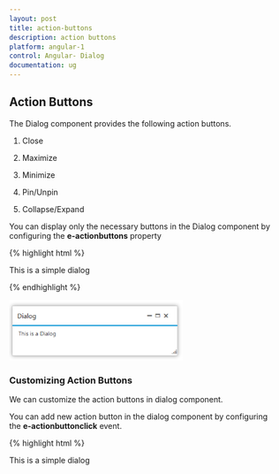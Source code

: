 ```yaml
---
layout: post
title: action-buttons
description: action buttons
platform: angular-1
control: Angular- Dialog
documentation: ug
---
```


## Action Buttons

The Dialog component provides the following action buttons.

1. Close

2. Maximize

3. Minimize

4. Pin/Unpin

5. Collapse/Expand

You can display only the necessary buttons in the Dialog component by configuring the **e-actionbuttons** property

{% highlight html %}
    <div id="dialog" ej-dialog e-title="Dialog"  e-actionbuttons="Icons">
          <p>This is a simple dialog</p>
    </div>
    <script>
        angular.module('dialogApp', ['ejangular'])
         .controller('DialogCtrl', function ($scope) {
             $scope.Icons = ["close", "maximize", "minimize"]
         });
    </script>
{% endhighlight %}



![Action Buttons](action-buttons_images\action-buttons_img1.png)

### Customizing Action Buttons

We can customize the action buttons in dialog component.

You can add new action button in the dialog component by configuring the **e-actionbuttonclick** event.



{% highlight html %}


<div id="dialog" ej-dialog e-title="Dialog" e-showoninit="false" e-actionbuttons="Icons" e-actionbuttonclick="playMedia">
        <p>This is a simple dialog</p>
    </div>
    <script>
        angular.module('dialogApp', ['ejangular'])
         .controller('DialogCtrl', function ($scope) {
             $scope.Icons = ["close", "maximize", "minimize", "pin", "mediaplay", "search"];
             $scope.playMedia = function (args) {
                 console.log(args.buttonID);
             }

         });
    </script>


{% endhighlight %}





![Action Buttons](action-buttons_images\customizing-action-buttons_img1.png)

### Giving Modal dialog

The Dialog component’s [modal dialog](https://en.wikipedia.org/wiki/Modal_window)acts like a child window that is displayed on top of the main window/screen and disables the main window interaction until it is closed. We can enable or disablethis modal dialog in our dialog component by using the property **e-****enablemodal********.**You can refer the following code example to set this property.



{% highlight html %}
                <div id="lognForm" ej-dialog title="Modal dialog" e-enablemodal="true" enableresize="true"  isresponsive="true">
                    <p>This is a simple model dialog</p>
                </div>
{% endhighlight %}


![](action-buttons_images\giving-modael-dialog_img1.png)


### Containment

If the property **e- containment** is set, then dialog will append to the selected element and it is restricted to move only within the specified container element (i.e.) it is the selector for the container element. It is more useful for the modal dialog the place in a container. You can refer the following code example to set this property.



{% highlight html %}

<div class="cols-sample-area">
                <div id="lognForm" ej-dialog title="Modal dialog" e-enablemodal="true" containment=".cols-sample-area" enableresize="true"  isresponsive="true">
                    <p>This is a simple model dialog</p>
                </div>
                  </div>
{% endhighlight %}



In the above code we have restricted to move the dialog component with the given containment (i.e.) with the cols-sample-area 

![](action-buttons_images\containment_img1.png)

Note: This **e-****containtment******property is mostly used forthe Modal dialog to restrict to specific container. And this property is similar to the “[e-target](https://help.syncfusion.com/api/js/ejdialog)” property but this additionally sets the drag area for dialog. Also this property overrides target property if both are set.

